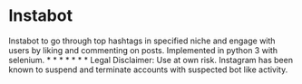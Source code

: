 # Instabot
Instabot to go through top hashtags in specified niche and engage with users by liking and commenting on posts. Implemented in python 3 with selenium.
*
*
*
*
*
*
*
Legal Disclaimer: Use at own risk. Instagram has been known to suspend and terminate accounts with suspected bot like activity.  
